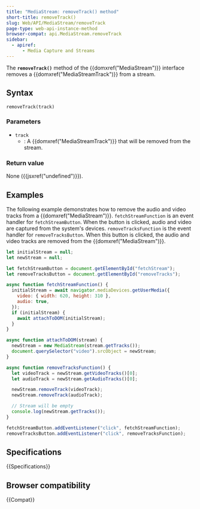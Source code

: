 ```yaml
---
title: "MediaStream: removeTrack() method"
short-title: removeTrack()
slug: Web/API/MediaStream/removeTrack
page-type: web-api-instance-method
browser-compat: api.MediaStream.removeTrack
sidebar:
  - apiref:
      - Media Capture and Streams
---
```


The **`removeTrack()`** method of the {{domxref("MediaStream")}} interface removes a
{{domxref("MediaStreamTrack")}} from a stream.

## Syntax

```js-nolint
removeTrack(track)
```

### Parameters

- `track`
  - : A {{domxref("MediaStreamTrack")}} that will be removed from the stream.

### Return value

None ({{jsxref("undefined")}}).

## Examples

The following example demonstrates how to remove the audio and video tracks from a {{domxref("MediaStream")}}.
`fetchStreamFunction` is an event handler for `fetchStreamButton`. When the button is clicked, audio
and video are captured from the system's devices. `removeTracksFunction` is the event handler for `removeTracksButton`.
When this button is clicked, the audio and video tracks are removed from the {{domxref("MediaStream")}}.

```js
let initialStream = null;
let newStream = null;

let fetchStreamButton = document.getElementById("fetchStream");
let removeTracksButton = document.getElementById("removeTracks");

async function fetchStreamFunction() {
  initialStream = await navigator.mediaDevices.getUserMedia({
    video: { width: 620, height: 310 },
    audio: true,
  });
  if (initialStream) {
    await attachToDOM(initialStream);
  }
}

async function attachToDOM(stream) {
  newStream = new MediaStream(stream.getTracks());
  document.querySelector("video").srcObject = newStream;
}

async function removeTracksFunction() {
  let videoTrack = newStream.getVideoTracks()[0];
  let audioTrack = newStream.getAudioTracks()[0];

  newStream.removeTrack(videoTrack);
  newStream.removeTrack(audioTrack);

  // Stream will be empty
  console.log(newStream.getTracks());
}

fetchStreamButton.addEventListener("click", fetchStreamFunction);
removeTracksButton.addEventListener("click", removeTracksFunction);
```

## Specifications

{{Specifications}}

## Browser compatibility

{{Compat}}

